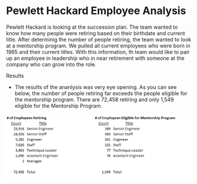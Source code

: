 # Pewlett Hackard Employee Analysis

Pewlett Hackard is looking at the succession plan.  The team wanted to know how many people were retiring based on their birthdate and current title.  After determinig the number of people retiring, the team wanted to look at a mentorship program.  We pulled all current employees who were born in 1965 and their current titles.  With this information, th team would like to pair up an employee in leadership who in near retirement with someone at the company who can grow into the role.

Results
- The results of the ananlysis was very eye opening.  As you can see below, the number of people retiring far exceeds the people eligible for the mentorship program.  There are 72,458 retiring and only 1,549 eligible for the Mentorship Program.

![](/Challenge/Retirement_Image.png) 
